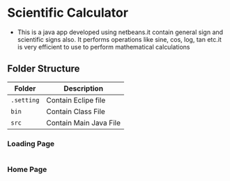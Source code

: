 # Scientific Calculator

* This is a java app developed using netbeans.it contain general sign and scientific signs also. It performs operations like sine, cos, log, tan etc.it is very efficient to use to perform mathematical calculations

## Folder Structure
|Folder               | Description
|---------------------|------------------------------------------
|`.setting`           | Contain Eclipe file
|`bin`                | Contain Class File
|`src`                | Contain Main Java File

### Loading Page
<p align="center">
    <img src="")
</p>

### Home Page
<p align="center">
    <img src="")
</p>
